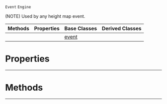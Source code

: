  `Event` `Engine`



(NOTE) Used by any height map event.

|Methods|Properties|Base Classes|Derived Classes|
|---|---|---|---|
| | |[event](https://github.com/ArendDanielek/ZeroDocsTest/blob/master/code_reference/class_reference/event.markdown)| |


 #  Properties


---  
 #  Methods


---  
 
  
  
  
  
  
  
  

 